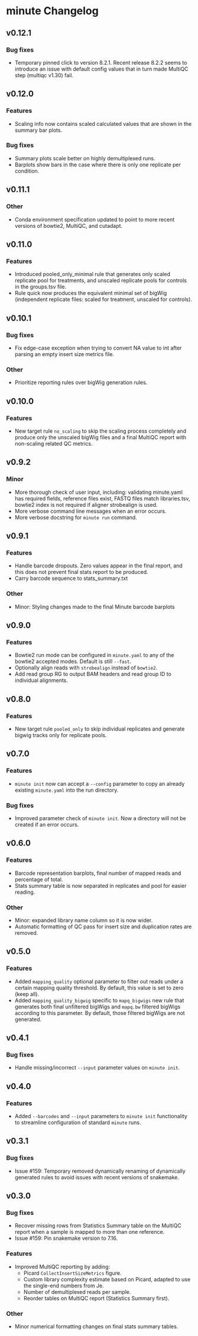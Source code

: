 # minute Changelog

## v0.12.1

### Bug fixes

* Temporary pinned click to version 8.2.1. Recent release 8.2.2 seems to
introduce an issue with default config values that in turn made MultiQC step
(multiqc v1.30) fail.

## v0.12.0

### Features

* Scaling info now contains scaled calculated values that are shown in the 
summary bar plots.

### Bug fixes

* Summary plots scale better on highly demultiplexed runs.
* Barplots show bars in the case where there is only one replicate per condition.


## v0.11.1

### Other

* Conda environment specification updated to point to more recent versions of
bowtie2, MultiQC, and cutadapt.

## v0.11.0

### Features

* Introduced pooled_only_minimal rule that generates only scaled replicate pool
for treatments, and unscaled replicate pools for controls in the groups.tsv
file.
* Rule quick now produces the equivalent minimal set of bigWig (independent 
replicate files: scaled for treatment, unscaled for controls).

## v0.10.1

### Bug fixes

* Fix edge-case exception when trying to convert NA value to int after parsing
an empty insert size metrics file.

### Other

* Prioritize reporting rules over bigWig generation rules.

## v0.10.0

### Features

* New target rule `no_scaling` to skip the scaling process completely and
produce only the unscaled bigWig files and a final MultiQC report with
non-scaling related QC metrics.

## v0.9.2

### Minor
* More thorough check of user input, including: validating minute.yaml
has required fields, reference files exist, FASTQ files match libraries.tsv,
bowtie2 index is not required if aligner strobealign is used.
* More verbose command line messages when an error occurs.
* More verbose docstring for `minute run` command.

## v0.9.1

### Features
* Handle barcode dropouts. Zero values appear in the final report, and
this does not prevent final stats report to be produced.
* Carry barcode sequence to stats_summary.txt

### Other

* Minor: Styling changes made to the final Minute barcode barplots

## v0.9.0

### Features

* Bowtie2 run mode can be configured in `minute.yaml` to any of the bowtie2 
accepted modes. Default is still `--fast`.
* Optionally align reads with `strobealign` instead of `bowtie2`.
* Add read group RG to output BAM headers and read group ID to individual
alignments.

## v0.8.0

### Features

* New target rule `pooled_only` to skip individual replicates and generate 
bigwig tracks only for replicate pools.

## v0.7.0

### Features

* `minute init` now can accept a `--config` parameter to copy an already
existing `minute.yaml` into the run directory.

### Bug fixes

* Improved parameter check of `minute init`. Now a directory will not be created
if an error occurs.

## v0.6.0

### Features

* Barcode representation barplots, final number of mapped reads and percentage
of total.
* Stats summary table is now separated in replicates and pool for easier reading.

### Other
* Minor: expanded library name column so it is now wider.
* Automatic formatting of QC pass for insert size and duplication rates are 
removed.

## v0.5.0

### Features

* Added `mapping_quality` optional parameter to filter out reads under a certain
mapping quality threshold. By default, this value is set to zero (keep all).
* Added `mapping_quality_bigwig` specific to `mapq_bigwigs` new rule that
generates both final unfiltered bigWigs and `mapq.bw` filtered bigWigs according
to this parameter. By default, those filtered bigWigs are not generated.

## v0.4.1

### Bug fixes

* Handle missing/incorrect `--input` parameter values on `minute init`.

## v0.4.0

### Features

* Added `--barcodes` and `--input` parameters to `minute init` functionality to
streamline configuration of standard `minute` runs.

## v0.3.1

### Bug fixes

* Issue #159: Temporary removed dynamically renaming of dynamically generated
rules to avoid issues with recent versions of snakemake.

## v0.3.0

### Bug fixes

* Recover missing rows from Statistics Summary table on the MultiQC report when
a sample is mapped to more than one reference.
* Issue #159: Pin snakemake version to 7.16. 

### Features

* Improved MultiQC reporting by adding:
	- Picard `CollectInsertSizeMetrics` figure.
	- Custom library complexity estimate based on Picard, adapted to use the
	single-end numbers from Je.
	- Number of demultiplexed reads per sample.
	- Reorder tables on MultiQC report (Statistics Summary first).

### Other

* Minor numerical formatting changes on final stats summary tables.
